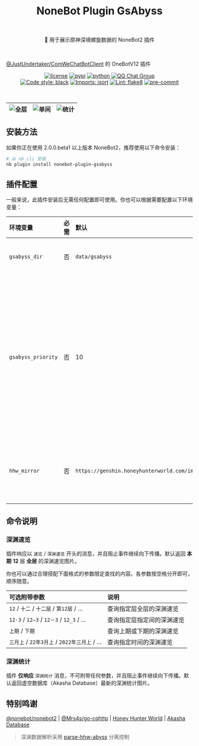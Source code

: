 <h1 align="center">NoneBot Plugin GsAbyss</h1></br>


<p align="center">🤖 用于展示原神深境螺旋数据的 NoneBot2 插件</p></br>

[@JustUndertaker/ComWeChatBotClient](https://github.com/JustUndertaker/ComWeChatBotClient/) 的 OneBotV12 插件

<p align="center">
  <a href="https://raw.githubusercontent.com/monsterxcn/nonebot-plugin-gsabyss/master/LICENSE"><img src="https://img.shields.io/github/license/monsterxcn/nonebot-plugin-gsabyss" alt="license" /></a>
  <a href="https://pypi.python.org/pypi/nonebot-plugin-gsabyss"><img src="https://img.shields.io/pypi/v/nonebot-plugin-gsabyss" alt="pypi" /></a>
  <a href="https://www.python.org/"><img src="https://img.shields.io/badge/python-3.8+-blue" alt="python" /></a>
  <a href="https://jq.qq.com/?_wv=1027&k=GF2vqPgf"><img src="https://img.shields.io/badge/QQ%E7%BE%A4-662597191-orange" alt="QQ Chat Group" /></a><br />
  <a href="https://github.com/psf/black"><img src="https://img.shields.io/badge/code%20style-black-000000.svg" alt="Code style: black" /></a>
  <a href="https://pycqa.github.io/isort"><img src="https://img.shields.io/badge/%20imports-isort-%231674b1?&labelColor=ef8336" alt="Imports: isort" /></a>
  <a href="https://flake8.pycqa.org/"><img src="https://img.shields.io/badge/lint-flake8-&labelColor=4c9c39" alt="Lint: flake8" /></a>
  <a href="https://results.pre-commit.ci/latest/github/monsterxcn/nonebot-plugin-gsabyss/main"><img src="https://results.pre-commit.ci/badge/github/monsterxcn/nonebot-plugin-gsabyss/main.svg" alt="pre-commit" /></a>
</p></br>


| ![全层](https://user-images.githubusercontent.com/22407052/217551477-a0a252a9-31b4-4bb0-8b08-41cfe26679d6.jpg) | ![单间](https://user-images.githubusercontent.com/22407052/217551559-4f75ad13-1a74-42e1-adfc-06c6b0521263.jpg) | ![统计](https://user-images.githubusercontent.com/22407052/218297626-463b5ab3-8500-4337-980f-000bb4289439.png) |
|:--:|:--:|:--:|


## 安装方法


如果你正在使用 2.0.0.beta1 以上版本 NoneBot2，推荐使用以下命令安装：


```bash
# 从 nb_cli 安装
nb plugin install nonebot-plugin-gsabyss
```


## 插件配置


一般来说，此插件安装后无需任何配置即可使用。你也可以根据需要配置以下环境变量：


| 环境变量 | 必需 | 默认 | 说明 |
|:-------|:----:|:-----|:----|
| `gsabyss_dir` | 否 | `data/gsabyss` | 插件数据缓存目录 |
| `gsabyss_priority` | 否 | 10 | 插件响应优先级。触发本插件功能的消息无法被优先级低于此配置的其他插件处理 |
| `hhw_mirror` | 否 | `https://genshin.honeyhunterworld.com/img/` | 素材图片下载镜像，**暂不可用** |


## 命令说明


### 深渊速览


插件响应以 `速览` / `深渊速览` 开头的消息，并且阻止事件继续向下传播。默认返回 **本期** **12** 层 **全层** 的深渊速览图片。

你也可以通过合理搭配下面格式的参数限定查找的内容。各参数按空格分开即可，顺序随意。


| 可选附带参数 | 说明 |
|:--------|:-----|
| `12` / `十二` / `十二层` / `第12层` / ... | 查询指定层全层的深渊速览 |
| `12-3` / `12—3` / `12－3` / `12_3` / ... | 查询指定层指定间的深渊速览 |
| `上期` / `下期` | 查询上期或下期的深渊速览 |
| `三月上` / `22年3月上` / `2022年三月上` / ... | 查询指定时间的深渊速览 |


### 深渊统计


插件 **仅响应**  `深渊统计` 消息，不可附带任何参数，并且阻止事件继续向下传播。默认返回虚空数据库（Akasha Database）最新的深渊统计图片。


## 特别鸣谢


[@nonebot/nonebot2](https://github.com/nonebot/nonebot2/) | [@Mrs4s/go-cqhttp](https://github.com/Mrs4s/go-cqhttp) | [Honey Hunter World](https://genshin.honeyhunterworld.com/d_1001/) | [Akasha Database](https://akashadata.com/)

> 深渊数据解析采用 [parse-hhw-abyss](https://github.com/monsterxcn/parse-hhw-abyss) 分离控制
